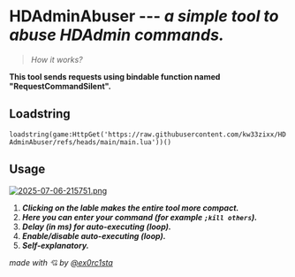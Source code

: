 # **HDAdminAbuser** --- *a simple tool to abuse HDAdmin commands.*



> *How it works?*
> 
**This tool sends requests using bindable function named "RequestCommandSilent".**

## Loadstring
`loadstring(game:HttpGet('https://raw.githubusercontent.com/kw33zixx/HDAdminAbuser/refs/heads/main/main.lua'))()`

## Usage
[![2025-07-06-215751.png](https://i.postimg.cc/W1j1Vq51/2025-07-06-215751.png)](https://postimg.cc/2VcDFyps)

1. ***Clicking on the lable makes the entire tool more compact.***
2. ***Here you can enter your command (for example `;kill others`).***
3. ***Delay (in ms) for auto-executing (loop).***
4. ***Enable/disable auto-executing (loop).***
5. ***Self-explanatory.***

 
 
*made with 💘 by [@ex0rc1sta](https://t.me/ex0rc1sta)*
